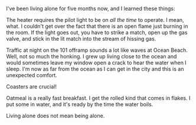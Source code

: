 I've been living alone for five months now, and I learned these things:

The heater requires the pilot light to be on <i>all the time</i> to operate. I mean, what. I couldn't get over the fact that there is an open flame just burning in the room. If the light goes out, you have to strike a match, open up the gas valve, and stick in the lit match into the stream of hissing gas.

Traffic at night on the 101 offramp sounds a lot like waves at Ocean Beach. Well, not so much the honking. I grew up living close to the ocean and would sometimes leave my window open a crack to hear the water when I sleep. I'm now as far from the ocean as I can get in the city and this is an unexpected comfort.

Coasters are crucial!

Oatmeal is a really fast breakfast. I get the rolled kind that comes in flakes. I put some in water, and it's ready by the time the water boils.

Living alone does not mean being alone.
